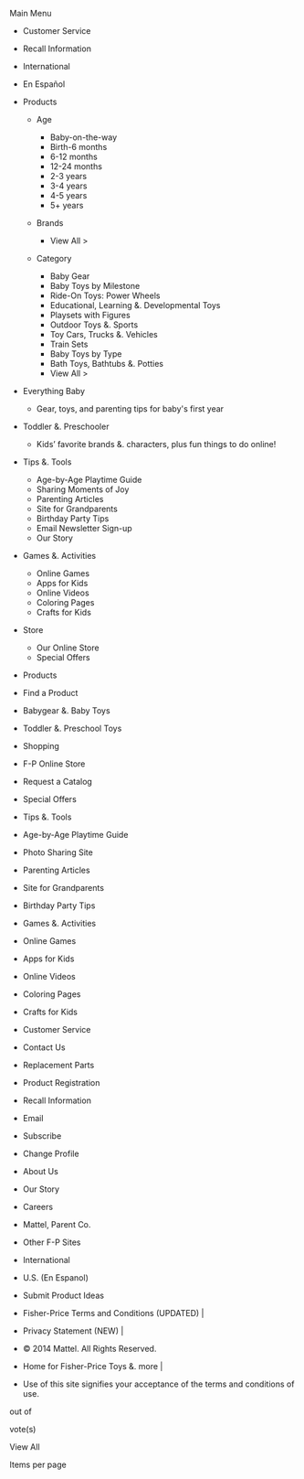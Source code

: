 Main Menu

*   Customer Service
*   Recall Information
*   International
*   En Español

*   Products
    *   Age
        *   Baby-on-the-way
        *   Birth-6 months
        *   6-12 months
        *   12-24 months
        *   2-3 years
        *   3-4 years
        *   4-5 years
        *   5+ years
    *   Brands
        
        *   View All >
    *   Category
        *   Baby Gear
        *   Baby Toys by Milestone
        *   Ride-On Toys: Power Wheels
        *   Educational, Learning &. Developmental Toys
        *   Playsets with Figures
        *   Outdoor Toys &. Sports
        *   Toy Cars, Trucks &. Vehicles
        *   Train Sets
        *   Baby Toys by Type
        *   Bath Toys, Bathtubs &. Potties
        *   View All >

*   Everything Baby
    *   Gear, toys, and parenting tips for baby's first year

*   Toddler &. Preschooler
    *   Kids’ favorite brands &. characters, plus fun things to do online!

*   Tips &. Tools
    *   Age-by-Age Playtime Guide
    *   Sharing Moments of Joy
    *   Parenting Articles
    *   Site for Grandparents
    *   Birthday Party Tips
    *   Email Newsletter Sign-up
    *   Our Story

*   Games &. Activities
    *   Online Games
    *   Apps for Kids
    *   Online Videos
    *   Coloring Pages
    *   Crafts for Kids

*   Store
    *   Our Online Store
    *   Special Offers

*   Products
*   Find a Product
*   Babygear &. Baby Toys
*   Toddler &. Preschool Toys

*   Shopping
*   F-P Online Store
*   Request a Catalog
*   Special Offers

*   Tips &. Tools
*   Age-by-Age Playtime Guide
*   Photo Sharing Site
*   Parenting Articles
*   Site for Grandparents
*   Birthday Party Tips

*   Games &. Activities
*   Online Games
*   Apps for Kids
*   Online Videos
*   Coloring Pages
*   Crafts for Kids

*   Customer Service
*   Contact Us
*   Replacement Parts
*   Product Registration
*   Recall Information

*   Email
*   Subscribe
*   Change Profile

*   About Us
*   Our Story
*   Careers
*   Mattel, Parent Co.

*   Other F-P Sites
*   International
*   U.S. (En Espanol)
*   Submit Product Ideas

*   Fisher-Price Terms and Conditions (UPDATED) |
*   Privacy Statement (NEW) |
*   © 2014 Mattel. All Rights Reserved.

*   Home for Fisher-Price Toys &. more |
*   Use of this site signifies your acceptance of the terms and conditions of use.

out of

vote(s)

View All

Items per page